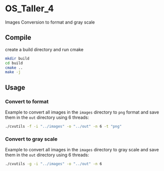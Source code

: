 # OS_Taller_4
Images Conversion to format and gray scale

## Compile
create a build directory and run cmake
```bash
mkdir build
cd build
cmake ..
make -j
```

## Usage
### Convert to format
Example to convert all images in the `images` directory to `png` format and save them in the `out` directory using 6 threads:
```bash
./cvutils -f -i "../images" -o "../out" -n 6 -t "png"
```

### Convert to gray scale
Example to convert all images in the `images` directory to gray scale and save them in the `out` directory using 6 threads:
```bash
./cvutils -g -i "../images" -o "../out" -n 6
```
